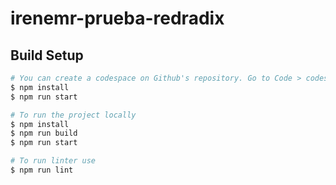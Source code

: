 # irenemr-prueba-redradix

## Build Setup

```bash
# You can create a codespace on Github's repository. Go to Code > codespaces > create a new one and on the terminal run
$ npm install
$ npm run start

# To run the project locally
$ npm install
$ npm run build
$ npm run start

# To run linter use
$ npm run lint
```

